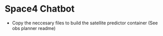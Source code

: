 # Space4 Chatbot

- Copy the neccesary files to build the satellite predictor container (See obs planner readme)